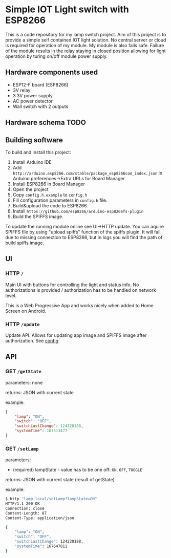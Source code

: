 # Simple IOT Light switch with ESP8266

This is a code repository for my lamp switch project. Aim of this project is to provide a simple self contained IOT light solution. 
No central server or cloud is required for operation of my module.
My module is also fails safe. Failure of the module results in the relay staying in closed position allowing for light operation by turing on/off module power supply.

## Hardware components used

- ESP12-F board (ESP8266)
- 3V relay
- 3.3V power supply
- AC power detector
- Wall switch with 2 outputs

## Hardware schema **TODO**

## Building software

To build and install this project:

1. Install Arduino IDE
2. Add `http://arduino.esp8266.com/stable/package_esp8266com_index.json` in Arduino preferences->Extra URLs for Board Manager
3. Install ESP8266 in Board Manager
4. Open the project
5. Copy `config.h.example` to `config.h`
6. Fill configuration parameters in `config.h` file.
7. Build&upload the code to ESP8266.
8. Install `https://github.com/esp8266/arduino-esp8266fs-plugin`
9. Build the SPIFFS image.

To update the running module online see UI->HTTP update. You can aquire SPIFFS file by using "upload spiffs" function of the spiffs plugin. 
It will fail due to missing connection to ESP8266, but in logs you will find the path of build spiffs image.

## UI

### HTTP `/`

Main UI with buttons for controlling the light and status info. No authorizations is provided / authorization has to be handled on network level.

This is a Web Progressive App and works nicely when added to Home Screen on Android.

### HTTP `/update`

Update API. Allows for updating app image and SPIFFS image after authorization. See [config](#config)

## API

### GET `/getState`

parameters: none

returns: JSON with current state

example:

```json
{
    "lamp": "ON",
    "switch": "OFF",
    "switchLastChange": 124220188,
    "systemTime": 167513477
}
```

### GET `/setLamp`

parameters:
- (required) lampState - value has to be one off: `ON`, `OFF`, `TOGGLE`

returns: JSON with current state (result of getState)

example:
```bash
$ http "lamp.local/setLamp?lampState=ON" 
HTTP/1.1 200 OK
Connection: close
Content-Length: 87
Content-Type: application/json

{
    "lamp": "ON",
    "switch": "OFF",
    "switchLastChange": 124220188,
    "systemTime": 167647811
}
```
